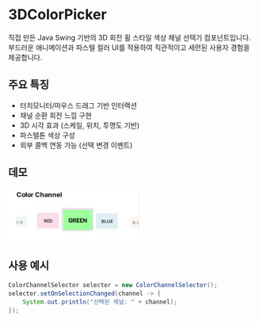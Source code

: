 # 3DColorPicker


직접 만든 Java Swing 기반의 3D 회전 휠 스타일 색상 채널 선택기 컴포넌트입니다.  
부드러운 애니메이션과 파스텔 컬러 UI를 적용하여 직관적이고 세련된 사용자 경험을 제공합니다.

## 주요 특징
- 터치모니터/마우스 드래그 기반 인터랙션
- 채널 순환 회전 느낌 구현
- 3D 시각 효과 (스케일, 위치, 투명도 기반)
- 파스텔톤 색상 구성
- 외부 콜백 연동 가능 (선택 변경 이벤트)

## 데모

![3DColorPicker Demo](3DColorPicker.gif)

##  사용 예시

```java
ColorChannelSelector selector = new ColorChannelSelector();
selector.setOnSelectionChanged(channel -> {
    System.out.println("선택된 채널: " + channel);
});
